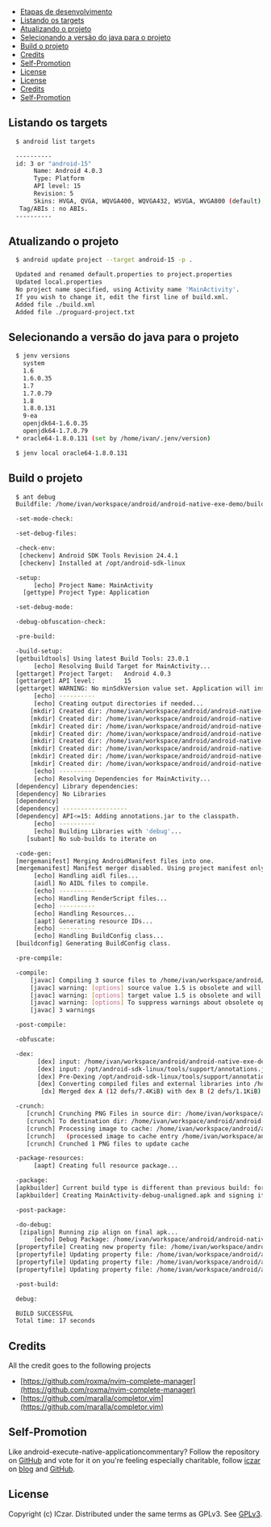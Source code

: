 * [Etapas de desenvolvimento](#etapas-de-desenvolvimento)
* [Listando os targets](#listando-os-targets)
* [Atualizando o projeto](#atualizando-o-projeto)
* [Selecionando a versão do java para o projeto](#selecionando-a-versão-do-java-para-o-projeto)
* [Build o projeto](#build-o-projeto)
* [Credits](#credits)
* [Self-Promotion](#self-promotion)
* [License](#license)
* [License](#license-1)
* [Credits](#credits-1)
* [Self-Promotion](#self-promotion-1)


## Listando os targets

~~~ sh
  $ android list targets

  ----------
  id: 3 or "android-15"
       Name: Android 4.0.3
       Type: Platform
       API level: 15
       Revision: 5
       Skins: HVGA, QVGA, WQVGA400, WQVGA432, WSVGA, WVGA800 (default), WVGA854, WXGA720, WXGA800
   Tag/ABIs : no ABIs.
  ----------
~~~

## Atualizando o projeto

~~~ sh
  $ android update project --target android-15 -p .

  Updated and renamed default.properties to project.properties
  Updated local.properties
  No project name specified, using Activity name 'MainActivity'.
  If you wish to change it, edit the first line of build.xml.
  Added file ./build.xml
  Added file ./proguard-project.txt
~~~

## Selecionando a versão do java para o projeto

~~~ sh
  $ jenv versions
    system
    1.6
    1.6.0.35
    1.7
    1.7.0.79
    1.8
    1.8.0.131
    9-ea
    openjdk64-1.6.0.35
    openjdk64-1.7.0.79
  * oracle64-1.8.0.131 (set by /home/ivan/.jenv/version)
~~~

~~~ sh
  $ jenv local oracle64-1.8.0.131
~~~
## Build o projeto

~~~ sh
  $ ant debug
  Buildfile: /home/ivan/workspace/android/android-native-exe-demo/build.xml

  -set-mode-check:

  -set-debug-files:

  -check-env:
   [checkenv] Android SDK Tools Revision 24.4.1
   [checkenv] Installed at /opt/android-sdk-linux

  -setup:
       [echo] Project Name: MainActivity
    [gettype] Project Type: Application

  -set-debug-mode:

  -debug-obfuscation-check:

  -pre-build:

  -build-setup:
  [getbuildtools] Using latest Build Tools: 23.0.1
       [echo] Resolving Build Target for MainActivity...
  [gettarget] Project Target:   Android 4.0.3
  [gettarget] API level:        15
  [gettarget] WARNING: No minSdkVersion value set. Application will install on all Android versions.
       [echo] ----------
       [echo] Creating output directories if needed...
      [mkdir] Created dir: /home/ivan/workspace/android/android-native-exe-demo/libs
      [mkdir] Created dir: /home/ivan/workspace/android/android-native-exe-demo/bin
      [mkdir] Created dir: /home/ivan/workspace/android/android-native-exe-demo/bin/res
      [mkdir] Created dir: /home/ivan/workspace/android/android-native-exe-demo/bin/rsObj
      [mkdir] Created dir: /home/ivan/workspace/android/android-native-exe-demo/bin/rsLibs
      [mkdir] Created dir: /home/ivan/workspace/android/android-native-exe-demo/gen
      [mkdir] Created dir: /home/ivan/workspace/android/android-native-exe-demo/bin/classes
      [mkdir] Created dir: /home/ivan/workspace/android/android-native-exe-demo/bin/dexedLibs
       [echo] ----------
       [echo] Resolving Dependencies for MainActivity...
  [dependency] Library dependencies:
  [dependency] No Libraries
  [dependency]
  [dependency] ------------------
  [dependency] API<=15: Adding annotations.jar to the classpath.
       [echo] ----------
       [echo] Building Libraries with 'debug'...
     [subant] No sub-builds to iterate on

  -code-gen:
  [mergemanifest] Merging AndroidManifest files into one.
  [mergemanifest] Manifest merger disabled. Using project manifest only.
       [echo] Handling aidl files...
       [aidl] No AIDL files to compile.
       [echo] ----------
       [echo] Handling RenderScript files...
       [echo] ----------
       [echo] Handling Resources...
       [aapt] Generating resource IDs...
       [echo] ----------
       [echo] Handling BuildConfig class...
  [buildconfig] Generating BuildConfig class.

  -pre-compile:

  -compile:
      [javac] Compiling 3 source files to /home/ivan/workspace/android/android-native-exe-demo/bin/classes
      [javac] warning: [options] source value 1.5 is obsolete and will be removed in a future release
      [javac] warning: [options] target value 1.5 is obsolete and will be removed in a future release
      [javac] warning: [options] To suppress warnings about obsolete options, use -Xlint:-options.
      [javac] 3 warnings

  -post-compile:

  -obfuscate:

  -dex:
        [dex] input: /home/ivan/workspace/android/android-native-exe-demo/bin/classes
        [dex] input: /opt/android-sdk-linux/tools/support/annotations.jar
        [dex] Pre-Dexing /opt/android-sdk-linux/tools/support/annotations.jar -> annotations-57bcb942842df78922f5cd056349eee7.jar
        [dex] Converting compiled files and external libraries into /home/ivan/workspace/android/android-native-exe-demo/bin/classes.dex...
         [dx] Merged dex A (12 defs/7.4KiB) with dex B (2 defs/1.1KiB). Result is 14 defs/9.2KiB. Took 0.3s

  -crunch:
     [crunch] Crunching PNG Files in source dir: /home/ivan/workspace/android/android-native-exe-demo/res
     [crunch] To destination dir: /home/ivan/workspace/android/android-native-exe-demo/bin/res
     [crunch] Processing image to cache: /home/ivan/workspace/android/android-native-exe-demo/res/drawable/icon.png => /home/ivan/workspace/android/android-native-exe-demo/bin/res/drawable/icon.png
     [crunch]   (processed image to cache entry /home/ivan/workspace/android/android-native-exe-demo/bin/res/drawable/icon.png: 0% size of source)
     [crunch] Crunched 1 PNG files to update cache

  -package-resources:
       [aapt] Creating full resource package...

  -package:
  [apkbuilder] Current build type is different than previous build: forced apkbuilder run.
  [apkbuilder] Creating MainActivity-debug-unaligned.apk and signing it with a debug key...

  -post-package:

  -do-debug:
   [zipalign] Running zip align on final apk...
       [echo] Debug Package: /home/ivan/workspace/android/android-native-exe-demo/bin/MainActivity-debug.apk
  [propertyfile] Creating new property file: /home/ivan/workspace/android/android-native-exe-demo/bin/build.prop
  [propertyfile] Updating property file: /home/ivan/workspace/android/android-native-exe-demo/bin/build.prop
  [propertyfile] Updating property file: /home/ivan/workspace/android/android-native-exe-demo/bin/build.prop
  [propertyfile] Updating property file: /home/ivan/workspace/android/android-native-exe-demo/bin/build.prop

  -post-build:

  debug:

  BUILD SUCCESSFUL
  Total time: 17 seconds
~~~

## Credits
All the credit goes to the following projects
* [https://github.com/roxma/nvim-complete-manager](https://github.com/roxma/nvim-complete-manager)
* [https://github.com/maralla/completor.vim](https://github.com/maralla/completor.vim)

## Self-Promotion

Like android-execute-native-applicationcommentary? Follow the repository on
[GitHub](https://github.com/lopesivan/android-execute-native-applicationcommentary)
and vote for it on you're feeling especially charitable, follow
[iczar](https://keybase.io/iczar) on
[blog](http://42algoritmos.com.br/blog/iczar) and
[GitHub](https://github.com/lopesivan).

## License

Copyright (c) ICzar.  Distributed under the same terms as GPLv3.
See [GPLv3](https://www.gnu.org/licenses/gpl-3.0.en.html).
